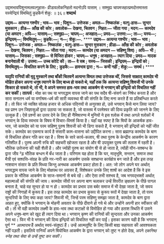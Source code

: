  

उद्दामभावपिशुनामलवल्गुहास- व्रीडावलोकनिहतो मदनोऽपि यासाम् । सश्मुह्य चापमजहात्प्रमदोत्तमास्ता यस्येन्द्रियं विमथितुं कुहकैर्न शेकु: ॥ ३६॥ **शब्दार्थ** 

**उद्दाम—** **अत्यन्त गश्भीर** **; भाव—** **भाव** **; पिशुन—** **उत्तेजक** **; अमल—** **निष्कलंक** **; वल्गु-हास—** **सुन्दर मुसकान** **; व्रीड—** **आँख की** **कोर** **; अवलोक—** **देखना, चितवन** **; निहत:—** **जीता गया** **; मदन:—** **कामदेव (या अमदन** **; अपि—; यासाम्—; सश्मुह्य—;** **चापम्—; अजहात्—; प्रमद—; उत्तमा:—; ता—; यस्य—; इन्द्रियम्—; विमथितुम्—; कुहकै:—; न—; शेकु:—.** **** **उद्दाम—** **अत्यन्त गश्भीर** **; भाव—** **भाव** **; पिशुन—** **उत्तेजक** **; अमल—** **निष्कलंक** **; वल्गु-हास—** **सुन्दर मुसकान** **; व्रीडा—** **आँख की** **कोर** **; अवलोक—** **देखना, चितवन** **; निहत:—** **जीता गया** **; मदन:—** **कामदेव (या अमदन** **—** **सहिष्णु शिव)** **; अपि—** **भी** **;** **यासाम्—** **जिसका** **; सश्मुह्य—** **से विजित होकर** **; चापम्—** **धनुष** **; अजहात्—** **त्याग दिया** **; प्रमद—** **मादक बनानेवाली षी** **;** **उत्तमा:—** **उच्च कोटि की** **; ता—** **वे सब** **; यस्य—** **जिसकी** **; इन्द्रियम्—** **इन्द्रियों को** **; विमथितुम्—** **विचलित करने के लिए** **;** **कुहकै:—** **हावभाव द्वारा** **; न—** **कभी नहीं** **; शेकु:—** **समर्थ।** **** 

**यद्यपि रानियों की मृदु मुस्कानें तथा बाँकी चितवनें अत्यन्त विमल तथा उत्तेजक थीं, जिससे** **साक्षात् कामदेव भी मोहित होकर अपना धनुष त्यागने के लिए बाध्य हो सकते थे, यहाँ तक कि** **अत्यन्त सहिष्णु शिवजी भी उनके शिकार हो सकते थे, तो भी, वे अपने समस्त हाव-भाव तथा** **आकर्षण से भगवान् की इन्द्रियों को विचलित नहीं कर सकीं।** **तात्पर्य** : मोक्ष का पथ या भगवद्धाम वापस जाने का पथ सदैव षी-संसर्ग का निषेध करता है और सारा सनातन धर्म या वर्णाश्रम-धर्म की सारी व्यवस्था षी की संगति के लिए मना करते हैं या प्रतिबन्धित करते हैं। तो फिर जो व्यक्ति सोलह हजार से अधिक पति्नयों से अनुरक्त हो, उसे भगवान् कैसे मान लिया जाय? यह प्रश्न उन जिज्ञासुओं द्वारा उठाया जा सकता है, जो वास्तव में परमेश्वर की दिव्य प्रकृति को जानने के लिए उत्सुक हैं। ऐसे प्रश्नों का उत्तर देने के लिए ही नैमिषारण्य में मुनियों ने इस श्लोक में तथा अगले श्लोकों में भगवान् के दिव्य स्वभाव के विषय में विचार-विमर्श किया है। यहाँ यह स्पष्ट है कि षियों के आकर्षक हाव-भाव, जो कामदेव को या परम सहिष्णु पुरुष शिवजी को भी डिगा सकते हैं, वे भगवान् की इन्द्रियों को नहीं जीत सके। कामदेव का एकमात्र कार्य है संसारी काम-वासना को उद्दीपित करना। सारा ब्रह्माण्ड कामदेव के बाण से विचलित होकर गति कर रहा है। विश्व के सारे कार्य-कलाप, षी तथा पुरुष के केन्द्रीय आकर्षण के कारण गतिशील हैं। पुरुष अपनी रुचि की सहचरी खोजता रहता है और षी उपयुक्त पुरुष की तलाश में रहती है। भौतिक उत्तेजना की यही शैली है। और ज्योंही पुरुष का संयोग षी से हो जाता है, त्योंही यौन-सश्बन्ध के द्वारा जीव ²ढ़ भौतिक बन्धन में बँध जाता है। परिणाम यह होता है कि घर, मातृभूमि, सन्तान, समाज तथा मैत्री एवं सश्पत्ति-संग्रह के प्रति नर-नारी का आकर्षण उसके सश्भ्रान्त कार्यक्षेत्र बन जाते हैं और इस तरह नाशवान संसार के प्रति मिथ्या किन्तु अनथक आकर्षण प्रकट होता है। अत: जो लोग अपने घर अर्थात् भगवद्धाम वापस जाने के लिए मोक्षपथ पर अग्रसर हैं, विशेषकर उनके लिए शाषों का आदेश है कि वे इस प्रकार के भौतिक आकर्षण के साज-समानों से बचे रहें। और ऐसा तभी सश्भव है, जब भगवद्भक्तों अर्थात् महात्माओं की संगति की जाय। कामदेव जीवों पर अपना बाण चलाकर उन्हें विपरीत ङ्क्षलग के पीछे पागल बनाता है, चाहे वह सुन्दर हो या न हो। कामदेव का प्रभाव उस बर्बर समाज में भी देखा जाता है, जो सवय राष्ट्रों की निगाहों में कुरूप हैं। इस तरह कामदेव का प्रभाव कुरूप से कुरूप रूपों में देखा जाता है, तो परम सुन्दरियों के लिए क्या कहा जाय? शिवजी भी, जिन्हें परम सहिष्णु समझा जाता है, कामदेव के बाण द्वारा आहत हुए, क्योंकि वे भगवान् के मोहनी अवतार के पीछे दीवाने हो गये थे और उन्होंने अपनी हार स्वीकार की थी। तो भी वही कामदेव लक्ष्मी के हाव-भाव तथा कटाक्षों से विमोहित हो गया और हताश स्थिति में उसने अपने धनुष-बाण को खुद ही त्याग दिया था। भगवान् कृष्ण की रानियों की सुन्दरता और उनका आकर्षण ऐसा था। फिर भी वे भगवान् की दिव्य इन्द्रियों को विचलित नहीं कर पाईं। इसका कारण यही है कि भगवान् पूर्ण ** *आत्माराम* हैं अर्थात् स्वयं-संतुष्टï हैं। उन्हें आत्मतुष्टि के लिए किसी बाह्य सहायता की आवश्यकता नहीं पड़ती। इसलिये रानियाँ अपने षियोचित आकर्षण के द्वारा भगवान् को तुष्ट न होते देख, अपने *एकनिष्ठ* *स्नेह तथा सेवा से उन्हें तुष्ट कर सकीं।* 